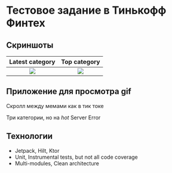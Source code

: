 # Тестовое задание в Тинькофф Финтех

## Скриншоты
Latest category         |  Top category
:-------------------------:|:-------------------------:
![](https://github.com/nech9ev/nech9ev/blob/master/images/screen1.jpg)  |  ![](https://github.com/nech9ev/nech9ev/blob/master/images/screen2.jpg)
## Приложение для просмотра gif


Скролл между мемами как в тик токе

Три категории, но на _hot_ Server Error

## Технологии

- Jetpack, Hilt, Ktor
- Unit, Instrumental tests, but not all code coverage
- Multi-modules, Clean architecture
